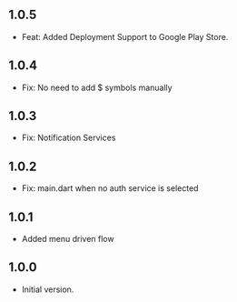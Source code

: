 ## 1.0.5

- Feat: Added Deployment Support to Google Play Store.

## 1.0.4

- Fix: No need to add $ symbols manually

## 1.0.3

- Fix: Notification Services 

## 1.0.2

- Fix: main.dart when no auth service is selected

## 1.0.1

- Added menu driven flow

## 1.0.0

- Initial version.
